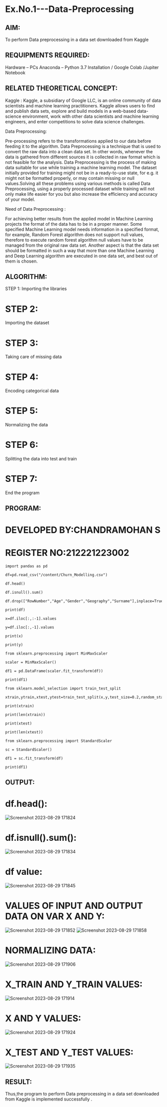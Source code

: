 # Ex.No.1---Data-Preprocessing
## AIM:

To perform Data preprocessing in a data set downloaded from Kaggle

## REQUIPMENTS REQUIRED:

Hardware – PCs
Anaconda – Python 3.7 Installation / Google Colab /Jupiter Notebook

## RELATED THEORETICAL CONCEPT:

Kaggle :
Kaggle, a subsidiary of Google LLC, is an online community of data scientists and machine learning practitioners. Kaggle allows users to find and publish data sets, explore and build models in a web-based data-science environment, work with other data scientists and machine learning engineers, and enter competitions to solve data science challenges.

Data Preprocessing:

Pre-processing refers to the transformations applied to our data before feeding it to the algorithm. Data Preprocessing is a technique that is used to convert the raw data into a clean data set. In other words, whenever the data is gathered from different sources it is collected in raw format which is not feasible for the analysis.
Data Preprocessing is the process of making data suitable for use while training a machine learning model. The dataset initially provided for training might not be in a ready-to-use state, for e.g. it might not be formatted properly, or may contain missing or null values.Solving all these problems using various methods is called Data Preprocessing, using a properly processed dataset while training will not only make life easier for you but also increase the efficiency and accuracy of your model.

Need of Data Preprocessing :

For achieving better results from the applied model in Machine Learning projects the format of the data has to be in a proper manner. Some specified Machine Learning model needs information in a specified format, for example, Random Forest algorithm does not support null values, therefore to execute random forest algorithm null values have to be managed from the original raw data set.
Another aspect is that the data set should be formatted in such a way that more than one Machine Learning and Deep Learning algorithm are executed in one data set, and best out of them is chosen.


## ALGORITHM:
 STEP 1:
Importing the libraries
# STEP 2:
Importing the dataset
# STEP 3:
Taking care of missing data
# STEP 4:
Encoding categorical data
# STEP 5:
Normalizing the data
# STEP 6:
Splitting the data into test and train
# STEP 7:
End the program
## PROGRAM:
# DEVELOPED BY:CHANDRAMOHAN S
# REGISTER NO:212221223002
```
import pandas as pd

df=pd.read_csv("/content/Churn_Modelling.csv")

df.head()

df.isnull().sum()

df.drop(["RowNumber","Age","Gender","Geography","Surname"],inplace=True,axis=1)

print(df)

x=df.iloc[:,:-1].values

y=df.iloc[:,-1].values

print(x)

print(y)

from sklearn.preprocessing import MinMaxScaler

scaler = MinMaxScaler()

df1 = pd.DataFrame(scaler.fit_transform(df))

print(df1)

from sklearn.model_selection import train_test_split

xtrain,ytrain,xtest,ytest=train_test_split(x,y,test_size=0.2,random_state=2)

print(xtrain)

print(len(xtrain))

print(xtest)

print(len(xtest))

from sklearn.preprocessing import StandardScaler

sc = StandardScaler()

df1 = sc.fit_transform(df)

print(df1)
```
## OUTPUT:
# df.head():
![Screenshot 2023-08-29 171824](https://github.com/chandramohan3/Ex.No.1---Data-Preprocessing/assets/142579775/c0908383-ad6b-4ab8-bc47-a7e271798bc9)

# df.isnull().sum():
![Screenshot 2023-08-29 171834](https://github.com/chandramohan3/Ex.No.1---Data-Preprocessing/assets/142579775/22f0e4f6-2f01-4e3d-b144-d31113d8175c)

# df value:
![Screenshot 2023-08-29 171845](https://github.com/chandramohan3/Ex.No.1---Data-Preprocessing/assets/142579775/ad9960b6-eac6-4226-a084-8b6c434b9296)

# VALUES OF INPUT AND OUTPUT DATA ON VAR X AND Y:
![Screenshot 2023-08-29 171852](https://github.com/chandramohan3/Ex.No.1---Data-Preprocessing/assets/142579775/c9c014f7-b7a6-4961-9c81-6d2324ac1549)
![Screenshot 2023-08-29 171858](https://github.com/chandramohan3/Ex.No.1---Data-Preprocessing/assets/142579775/c039005a-5cf0-4728-8c32-3e36baad837d)

# NORMALIZING DATA:
![Screenshot 2023-08-29 171906](https://github.com/chandramohan3/Ex.No.1---Data-Preprocessing/assets/142579775/b5937e31-da59-489f-bac8-e010f0143a20)

# X_TRAIN AND Y_TRAIN VALUES:
![Screenshot 2023-08-29 171914](https://github.com/chandramohan3/Ex.No.1---Data-Preprocessing/assets/142579775/b42ca41c-eb8d-411e-b522-e0d680e4593a)

# X AND Y VALUES:
![Screenshot 2023-08-29 171924](https://github.com/chandramohan3/Ex.No.1---Data-Preprocessing/assets/142579775/e8ad1648-85de-4e0f-b754-00c0cb4403cc)

# X_TEST AND Y_TEST VALUES:
![Screenshot 2023-08-29 171935](https://github.com/chandramohan3/Ex.No.1---Data-Preprocessing/assets/142579775/ce866d24-b420-4092-b67a-c1cdc4400073)

## RESULT:
Thus,the program to perform Data preprocessing in a data set downloaded from Kaggle is implemented successfully .
